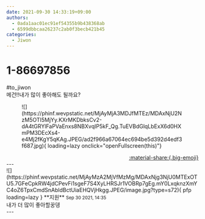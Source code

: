 ```yaml
---
date: 2021-09-30 14:33:19+09:00
authors:
  - 0ada1aac01ec91ef54355b9b438368ab
  - 6599dbbcaa26237c2ab0f3becb421b45
categories:
  - Jiwon
---
```


# 1-86697856

<div class="post-container" markdown="1">
<div class="content-container md-sidebar__scrollwrap" markdown="1">

\#to_jiwon<br>메건!!내가 많이 좋아해도 될까요?
<figure markdown="1">
![](https://phinf.wevpstatic.net/MjAyMjA3MDJfMTEz/MDAxNjU2NzM5OTI5MjYy.KXrMKDbksCv2-dA4tGRYlFaPVaEnxs8NBXvqIP5kF_Qg.TuEVBdGlqLbExX6d0HXmPM3DEcXs4-e4Mj2fKgY5qKAg.JPEG/ad2f966a67064ec694be5d392d4edf3f687.jpg){ loading=lazy onclick="openFullscreen(this)"}
</figure>


</div>
</div>

<div style="text-align: right;" markdown="1">
<a href="https://weverse.io/fromis9/fanpost/1-86697856" style="text-align: right;">:material-share:{.big-emoji}</a>
</div>
---

<div class="comments-container md-sidebar__scrollwrap" markdown="1">
<div class="comment" markdown="1">
<div class='id-container' markdown="1">
![](https://phinf.wevpstatic.net/MjAyMzA2MjVfMzMg/MDAxNjg3NjU0MTExOTU5.7GFeCpkRW4jdCPevFi1sgeF7S4XyLHRSJr1VOBRp7gEg.mY0LxqknzXmYC4oZ6TpxCmdSnAbldBctUiaEHQVjHkgg.JPEG/image.jpg?type=s72){ pfp loading=lazy }
**<span class="artist">지원</span>** <small>Sep 30 2021, 14:35</small><br>
</div>
<div class='comment-body' markdown="1">
내가 더 많이 좋아할꿍뎅
</div>
</div>
</div>
---
